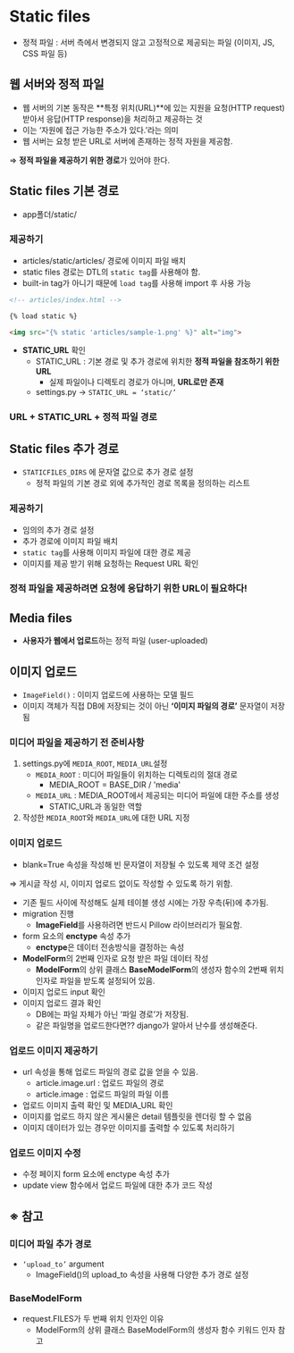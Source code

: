 # Static files

- 정적 파일 : 서버 측에서 변경되지 않고 고정적으로 제공되는 파일 (이미지, JS, CSS 파일 등)

## 웹 서버와 정적 파일

- 웹 서버의 기본 동작은 **특정 위치(URL)**에 있는 지원을 요청(HTTP request) 받아서 응답(HTTP response)을 처리하고 제공하는 것
- 이는 ‘자원에 접근 가능한 주소가 있다.’라는 의미
- 웹 서버는 요청 받은 URL로 서버에 존재하는 정적 자원을 제공함.

⇒ **정적 파일을 제공하기 위한 경로**가 있어야 한다.

## Static files 기본 경로

- app폴더/static/

### 제공하기

- articles/static/articles/  경로에 이미지 파일 배치
- static files 경로는 DTL의 `static tag`를 사용해야 함.
- built-in tag가 아니기 때문에 `load tag`를 사용해 import 후 사용 가능

```html
<!-- articles/index.html -->

{% load static %}

<img src="{% static 'articles/sample-1.png' %}" alt="img">
```

- **STATIC_URL** 확인
    - STATIC_URL : 기본 경로 및 추가 경로에 위치한 **정적 파일을 참조하기 위한 URL**
        - 실제 파일이나 디렉토리 경로가 아니며, **URL로만 존재**
    - settings.py → `STATIC_URL = ‘static/’`

### URL + STATIC_URL + 정적 파일 경로

## Static files 추가 경로

- `STATICFILES_DIRS` 에 문자열 값으로 추가 경로 설정
    - 정적 파일의 기본 경로 외에 추가적인 경로 목록을 정의하는 리스트

### 제공하기

- 임의의 추가 경로 설정
- 추가 경로에 이미지 파일 배치
- `static tag`를 사용해 이미지 파일에 대한 경로 제공
- 이미지를 제공 받기 위해 요청하는 Request URL 확인

### 정적 파일을 제공하려면 요청에 응답하기 위한 URL이 필요하다!

## Media files

- **사용자가 웹에서 업로드**하는 정적 파일 (user-uploaded)

## 이미지 업로드

- `ImageField()` : 이미지 업로드에 사용하는 모델 필드
- 이미지 객체가 직접 DB에 저장되는 것이 아닌 **‘이미지 파일의 경로’** 문자열이 저장됨

### 미디어 파일을 제공하기 전 준비사항

1. settings.py에 `MEDIA_ROOT`, `MEDIA_URL`설정
    - `MEDIA_ROOT` :  미디어 파일들이 위치하는 디렉토리의 절대 경로
        - MEDIA_ROOT = BASE_DIR / 'media'
    - `MEDIA_URL` : MEDIA_ROOT에서 제공되는 미디어 파일에 대한 주소를 생성
        - STATIC_URL과 동일한 역할
2. 작성한 `MEDIA_ROOT`와 `MEDIA_URL`에 대한 URL 지정

### 이미지 업로드

- blank=True 속성을 작성해 빈 문자열이 저장될 수 있도록 제약 조건 설정

⇒ 게시글 작성 시, 이미지 업로드 없이도 작성할 수 있도록 하기 위함.

- 기존 필드 사이에 작성해도 실제 테이블 생성 시에는 가장 우측(뒤)에 추가됨.
- migration 진행
    - **ImageField**를 사용하려면 반드시 Pillow 라이브러리가 필요함.
- form 요소의 **enctype** 속성 추가
    - **enctype**은 데이터 전송방식을 결정하는 속성
- **ModelForm**의 2번째 인자로 요청 받은 파일 데이터 작성
    - **ModelForm**의 상위 클래스 **BaseModelForm**의 생성자 함수의 2번째 위치 인자로 파일을 받도록 설정되어 있음.
- 이미지 업로드 input 확인
- 이미지 업로드 결과 확인
    - DB에는 파일 자체가 아닌 ‘파일 경로’가 저장됨.
    - 같은 파일명을 업로드한다면?? django가 알아서 난수를 생성해준다.

### 업로드 이미지 제공하기

- url 속성을 통해 업로드 파일의 경로 값을 얻을 수 있음.
    - article.image.url : 업로드 파일의 경로
    - article.image : 업로드 파일의 파일 이름
- 업로드 이미지 출력 확인 및 MEDIA_URL 확인
- 이미지를 업로드 하지 않은 게시물은 detail 템플릿을 렌더링 할 수 없음
- 이미지 데이터가 있는 경우만 이미지를 출력할 수 있도록 처리하기

### 업로드 이미지 수정

- 수정 페이지 form 요소에 enctype 속성 추가
- update view 함수에서 업로드 파일에 대한 추가 코드 작성

## ※ 참고

### 미디어 파일 추가 경로

- `‘upload_to’` argument
    - ImageField()의 upload_to 속성을 사용해 다양한 추가 경로 설정

### BaseModelForm

- request.FILES가 두 번째 위치 인자인 이유
    - ModelForm의 상위 클래스 BaseModelForm의 생성자 함수 키워드 인자 참고
